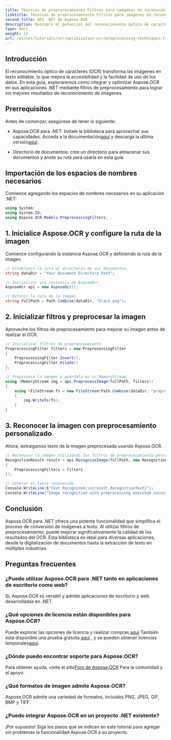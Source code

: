 ```yaml
---
title: Técnicas de preprocesamiento Filtros para imágenes en reconocimiento de imágenes OCR
linktitle: Técnicas de preprocesamiento Filtros para imágenes en reconocimiento de imágenes OCR
second_title: API .NET de Aspose.OCR
description: Descubra el potencial del reconocimiento óptico de caracteres (OCR) en sus aplicaciones .NET con Aspose.OCR. Esta guía ofrece un enfoque paso a paso para implementar el OCR mediante filtros de preprocesamiento.
type: docs
weight: 12
url: /es/net/tutorials/ocr/optimization-ocr/preprocessing-techniques-filters-for-image/
---
```

## Introducción

El reconocimiento óptico de caracteres (OCR) transforma las imágenes en texto editable, lo que mejora la accesibilidad y la facilidad de uso de los datos. En esta guía, exploraremos cómo integrar y optimizar Aspose.OCR en sus aplicaciones .NET mediante filtros de preprocesamiento para lograr los mejores resultados de reconocimiento de imágenes.

## Prerrequisitos

Antes de comenzar, asegúrese de tener lo siguiente:

-  Aspose.OCR para .NET: Instale la biblioteca para aprovechar sus capacidades. Acceda a la documentación[aquí](https://reference.aspose.com/ocr/net/) y descarga la última versión[aquí](https://releases.aspose.com/ocr/net/).

- Directorio de documentos: cree un directorio para almacenar sus documentos y anote su ruta para usarla en esta guía.

## Importación de los espacios de nombres necesarios

Comience agregando los espacios de nombres necesarios en su aplicación .NET:

```csharp
using System;
using System.IO;
using Aspose.OCR.Models.PreprocessingFilters;
```

## 1. Inicialice Aspose.OCR y configure la ruta de la imagen

Comience configurando la instancia Aspose.OCR y definiendo la ruta de la imagen.

```csharp
// Establezca la ruta al directorio de sus documentos.
string dataDir = "Your Document Directory Path";

// Inicializar una instancia de AsposeOcr
AsposeOcr api = new AsposeOcr();

// Definir la ruta de la imagen
string fullPath = Path.Combine(dataDir, "black.png");
```

## 2. Inicializar filtros y preprocesar la imagen

Aproveche los filtros de preprocesamiento para mejorar su imagen antes de realizar el OCR.

```csharp
// Inicializar filtros de preprocesamiento
PreprocessingFilter filters = new PreprocessingFilter
{
    PreprocessingFilter.Invert(),
    PreprocessingFilter.Dilate()
};

// Preprocesa la imagen y guárdala en un MemoryStream
using (MemoryStream img = api.PreprocessImage(fullPath, filters))
{
    using (FileStream fs = new FileStream(Path.Combine(dataDir, "preprocessed.png"), FileMode.Create))
    {
        img.WriteTo(fs);
    }
}
```

## 3. Reconocer la imagen con preprocesamiento personalizado

Ahora, extraigamos texto de la imagen preprocesada usando Aspose.OCR.

```csharp
// Reconocer la imagen utilizando los filtros de preprocesamiento personalizados
RecognitionResult result = api.RecognizeImage(fullPath, new RecognitionSettings
{
    PreprocessingFilters = filters
});

// Generar el texto reconocido
Console.WriteLine($"Text Recognized:\n{result.RecognitionText}");
Console.WriteLine("Image recognition with preprocessing executed successfully.");
```

## Conclusión

Aspose.OCR para .NET ofrece una potente funcionalidad que simplifica el proceso de conversión de imágenes a texto. Al utilizar filtros de preprocesamiento, puede mejorar significativamente la calidad de los resultados del OCR. Esta biblioteca es ideal para diversas aplicaciones, desde la digitalización de documentos hasta la extracción de texto en múltiples industrias.

## Preguntas frecuentes

### ¿Puedo utilizar Aspose.OCR para .NET tanto en aplicaciones de escritorio como web?  
Sí, Aspose.OCR es versátil y admite aplicaciones de escritorio y web desarrolladas en .NET.

### ¿Qué opciones de licencia están disponibles para Aspose.OCR?  
 Puede explorar las opciones de licencia y realizar compras.[aquí](https://purchase.conholdate.com/buy) También está disponible una prueba gratuita.[aquí](https://releases.aspose.com/) , y se pueden obtener licencias temporales[aquí](https://purchase.conholdate.com/temporary-license/).

### ¿Dónde puedo encontrar soporte para Aspose.OCR?  
Para obtener ayuda, visite el sitio[Foro de Aspose.OCR](https://forum.aspose.com/c/ocr/16) Para la comunidad y el apoyo.

### ¿Qué formatos de imagen admite Aspose.OCR?  
Aspose.OCR admite una variedad de formatos, incluidos PNG, JPEG, GIF, BMP y TIFF.

### ¿Puedo integrar Aspose.OCR en un proyecto .NET existente?  
¡Por supuesto! Siga los pasos que se indican en este tutorial para agregar sin problemas la funcionalidad Aspose.OCR a su proyecto.